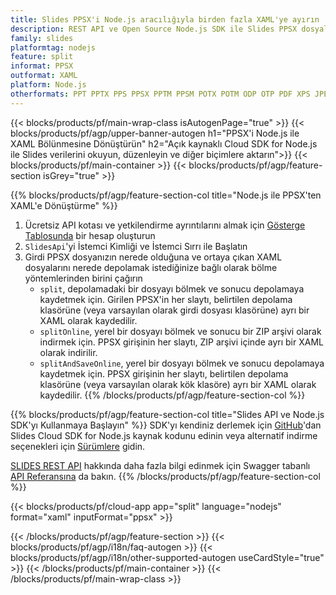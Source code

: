 ```yaml
---
title: Slides PPSX'i Node.js aracılığıyla birden fazla XAML'ye ayırın
description: REST API ve Open Source Node.js SDK ile Slides PPSX dosyalarını XAML slaytlarına ayırın
family: slides
platformtag: nodejs
feature: split
informat: PPSX
outformat: XAML
platform: Node.js
otherformats: PPT PPTX PPS PPSX PPTM PPSM POTX POTM ODP OTP PDF XPS JPEG PNG BMP TIFF SVG HTML5 MD GIF
---
```


{{< blocks/products/pf/main-wrap-class isAutogenPage="true" >}}
{{< blocks/products/pf/agp/upper-banner-autogen h1="PPSX'i Node.js ile XAML Bölünmesine Dönüştürün" h2="Açık kaynaklı Cloud SDK for Node.js ile Slides verilerini okuyun, düzenleyin ve diğer biçimlere aktarın">}}
{{< blocks/products/pf/main-container >}}
{{< blocks/products/pf/agp/feature-section isGrey="true" >}}

{{% blocks/products/pf/agp/feature-section-col title="Node.js ile PPSX'ten XAML'e Dönüştürme" %}}
1. Ücretsiz API kotası ve yetkilendirme ayrıntılarını almak için <a href="https://dashboard.aspose.cloud/">Gösterge Tablosunda</a> bir hesap oluşturun
1. ```SlidesApi```'yi İstemci Kimliği ve İstemci Sırrı ile Başlatın
1. Girdi PPSX dosyanızın nerede olduğuna ve ortaya çıkan XAML dosyalarını nerede depolamak istediğinize bağlı olarak bölme yöntemlerinden birini çağırın
    - ```split```, depolamadaki bir dosyayı bölmek ve sonucu depolamaya kaydetmek için. Girilen PPSX'in her slaytı, belirtilen depolama klasörüne (veya varsayılan olarak girdi dosyası klasörüne) ayrı bir XAML olarak kaydedilir.
    - ```splitOnline```, yerel bir dosyayı bölmek ve sonucu bir ZIP arşivi olarak indirmek için. PPSX girişinin her slaytı, ZIP arşivi içinde ayrı bir XAML olarak indirilir.
    - ```splitAndSaveOnline```, yerel bir dosyayı bölmek ve sonucu depolamaya kaydetmek için. PPSX girişinin her slaytı, belirtilen depolama klasörüne (veya varsayılan olarak kök klasöre) ayrı bir XAML olarak kaydedilir.
{{% /blocks/products/pf/agp/feature-section-col %}}

{{% blocks/products/pf/agp/feature-section-col title="Slides API ve Node.js SDK'yı Kullanmaya Başlayın" %}}
SDK'yı kendiniz derlemek için [GitHub](https://github.com/aspose-slides-cloud/aspose-slides-cloud-nodejs)'dan Slides Cloud SDK for Node.js kaynak kodunu edinin veya alternatif indirme seçenekleri için [Sürümlere](https://releases.aspose.cloud/) gidin.

[SLIDES REST API](https://products.aspose.cloud/slides/curl/) hakkında daha fazla bilgi edinmek için Swagger tabanlı [API Referansına](https://apireference.aspose.cloud/slides/) da bakın.
{{% /blocks/products/pf/agp/feature-section-col %}}

{{< blocks/products/pf/cloud-app app="split" language="nodejs" format="xaml" inputFormat="ppsx" >}}

{{< /blocks/products/pf/agp/feature-section >}}
{{< blocks/products/pf/agp/i18n/faq-autogen >}}
{{< blocks/products/pf/agp/i18n/other-supported-autogen useCardStyle="true" >}}
{{< /blocks/products/pf/main-container >}}
{{< /blocks/products/pf/main-wrap-class >}}